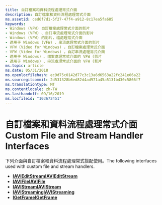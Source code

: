 ```yaml
---
title: 自訂檔案和資料流程處理常式介面
description: 自訂檔案和資料流程處理常式介面
ms.assetid: ced6f7d1-5f27-47f4-a912-8c17ea5fa685
keywords:
- Windows (VFW) 自訂檔案處理常式介面的影片
- Windows (VFW) 、自訂串流處理常式介面的影片
- Windows (VFW) 的影片，檔處理常式介面
- 適用于 Windows (VFW) 、串流處理常式介面的影片
- VFW (Video for Windows) ，自訂檔案處理常式介面
- VFW (Video for Windows) ，自訂串流處理常式介面
- 適用于 Windows) 、檔案處理常式介面的 VFW (影片
- 適用于 Windows) 、串流處理常式介面的 VFW (影片
ms.topic: article
ms.date: 05/31/2018
ms.openlocfilehash: ec9d75c0142d77c3c13a6d6563a22fc241e06a22
ms.sourcegitcommit: 2d531328b6ed82d4ad971a45a5131b430c5866f7
ms.translationtype: MT
ms.contentlocale: zh-TW
ms.lasthandoff: 09/16/2019
ms.locfileid: "103672451"
---
```

# <a name="custom-file-and-stream-handler-interfaces"></a><span data-ttu-id="cc6a1-111">自訂檔案和資料流程處理常式介面</span><span class="sxs-lookup"><span data-stu-id="cc6a1-111">Custom File and Stream Handler Interfaces</span></span>

<span data-ttu-id="cc6a1-112">下列介面與自訂檔案和資料流程處理常式搭配使用。</span><span class="sxs-lookup"><span data-stu-id="cc6a1-112">The following interfaces used with custom file and stream handlers.</span></span>

-   [<span data-ttu-id="cc6a1-113">**IAVIEditStream**</span><span class="sxs-lookup"><span data-stu-id="cc6a1-113">**IAVIEditStream**</span></span>](/windows/desktop/api/Vfw/nn-vfw-iavieditstream)
-   [<span data-ttu-id="cc6a1-114">**IAVIFile**</span><span class="sxs-lookup"><span data-stu-id="cc6a1-114">**IAVIFile**</span></span>](/windows/desktop/api/Vfw/nn-vfw-iavifile)
-   [<span data-ttu-id="cc6a1-115">**IAVIStream**</span><span class="sxs-lookup"><span data-stu-id="cc6a1-115">**IAVIStream**</span></span>](/windows/desktop/api/Vfw/nn-vfw-iavistream)
-   [<span data-ttu-id="cc6a1-116">**IAVIStreaming**</span><span class="sxs-lookup"><span data-stu-id="cc6a1-116">**IAVIStreaming**</span></span>](/windows/desktop/api/Vfw/nn-vfw-iavistreaming)
-   [<span data-ttu-id="cc6a1-117">**IGetFrame**</span><span class="sxs-lookup"><span data-stu-id="cc6a1-117">**IGetFrame**</span></span>](/windows/desktop/api/Vfw/nn-vfw-igetframe)

 

 




